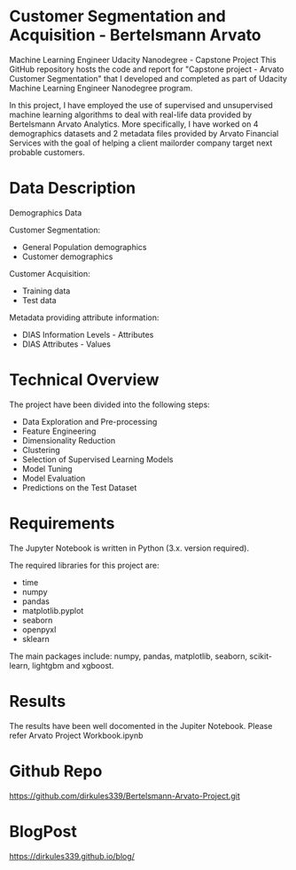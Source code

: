 # Customer Segmentation and Acquisition - Bertelsmann Arvato

Machine Learning Engineer Udacity Nanodegree - Capstone Project
This GitHub repository hosts the code and report for "Capstone project - Arvato Customer Segmentation" that I developed and completed as part of Udacity Machine Learning Engineer Nanodegree program.

In this project, I have employed the use of supervised and unsupervised machine learning algorithms to deal with real-life data provided by Bertelsmann Arvato Analytics. More specifically, I have worked on 4 demographics datasets and 2 metadata files provided by Arvato Financial Services with the goal of helping a client mailorder company target next probable customers.

# Data Description
Demographics Data

Customer Segmentation:
- General Population demographics
- Customer demographics

Customer Acquisition:
- Training data
- Test data

Metadata providing attribute information:
- DIAS Information Levels - Attributes
- DIAS Attributes - Values

# Technical Overview
The project have been divided into the following steps:

- Data Exploration and Pre-processing
- Feature Engineering
- Dimensionality Reduction
- Clustering
- Selection of Supervised Learning Models
- Model Tuning
- Model Evaluation
- Predictions on the Test Dataset


# Requirements
The Jupyter Notebook is written in Python (3.x. version required).

The required libraries for this project are:

- time
- numpy
- pandas
- matplotlib.pyplot
- seaborn
- openpyxl
- sklearn

The main packages include: numpy, pandas, matplotlib, seaborn, scikit-learn, lightgbm and xgboost.

# Results
The results have been well docomented in the Jupiter Notebook. Please refer Arvato Project Workbook.ipynb

# Github Repo
https://github.com/dirkules339/Bertelsmann-Arvato-Project.git

# BlogPost
https://dirkules339.github.io/blog/
